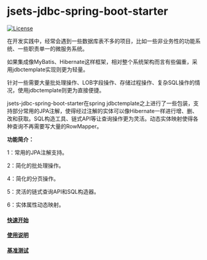 
# jsets-jdbc-spring-boot-starter

[![License](https://img.shields.io/badge/license-Apache%202-4EB1BA.svg)](https://www.apache.org/licenses/LICENSE-2.0.html)

在开发实践中，经常会遇到一些数据库表不多的项目，比如一些非业务性的功能系统、一些职责单一的微服务系统。

如果集成像MyBatis、Hibernate这样框架，相对整个系统架构而言有些偏重，采用jdbctemplate实现则更为轻量。

针对一些需要大量批处理操作、LOB字段操作、存储过程操作、复杂SQL操作的情况，使用jdbctemplate则更为直接便捷。

jsets-jdbc-spring-boot-starter在spring jdbctemplate之上进行了一些包装，支持部分常用的JPA注解，使得经过注解的实体可以像Hibernate一样进行增、删、改和获取。SQL构造工具、链式API等让查询操作更为灵活。动态实体映射使得各种查询不再需要写大量的RowMapper。



**功能简介：**

1：常用的JPA注解支持。

2：简化的批处理操作。

4：简化的分页操作。

5：灵活的链式查询API和SQL构造器。

6：实体属性动态映射。

#### [快速开始](https://github.com/wj596/jsets-jdbc-spring-boot-starter/wiki/A%E3%80%81%E5%BF%AB%E9%80%9F%E5%BC%80%E5%A7%8B?_blank)

#### [使用说明](https://github.com/wj596/jsets-jdbc-spring-boot-starter/wiki?_blank)

#### [基准测试](https://github.com/wj596/jsets-jdbc-spring-boot-starter/wiki/E%E3%80%81%E5%9F%BA%E5%87%86%E6%B5%8B%E8%AF%95/wiki?_blank)


